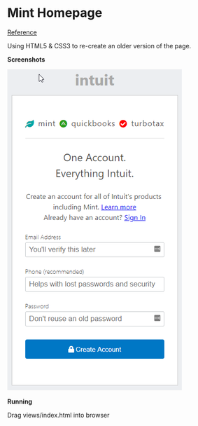 # Mint Homepage 

[Reference](https://www.theodinproject.com/courses/html5-and-css3/lessons/html-forms)

Using HTML5 & CSS3 to re-create an older version of the page.

**Screenshots**

![alt text](https://github.com/sparkydasrath/media/blob/master/web/websites/mint_login.png "Mint loging page")


**Running**

Drag views/index.html into browser

